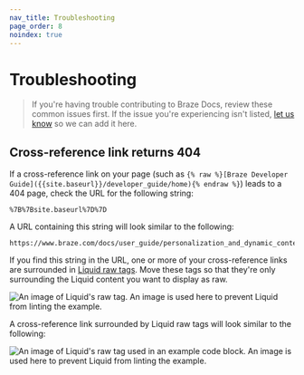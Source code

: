 ```yaml
---
nav_title: Troubleshooting
page_order: 8
noindex: true
---
```


# Troubleshooting

> If you're having trouble contributing to Braze Docs, review these common issues first. If the issue you're experiencing isn't listed, [let us know](https://github.com/braze-inc/braze-docs/issues/new?assignees=&labels=issue&projects=&template=report_an_issue.md&title=) so we can add it here.

## Cross-reference link returns 404

If a cross-reference link on your page (such as `{% raw %}[Braze Developer Guide]({{site.baseurl}}/developer_guide/home){% endraw %}`) leads to a 404 page, check the URL for the following string:

```plaintext
%7B%7Bsite.baseurl%7D%7D
```

A URL containing this string will look similar to the following:

```plaintext
https://www.braze.com/docs/user_guide/personalization_and_dynamic_content/connected_content/%7B%7Bsite.baseurl%7D%7D/user_guide/administrative/app_settings/message_activity_log_tab
```

If you find this string in the URL, one or more of your cross-reference links are surrounded in [Liquid raw tags](https://shopify.dev/docs/api/liquid/tags/raw). Move these tags so that they're only surrounding the Liquid content you want to display as raw.

![An image of Liquid's raw tag. An image is used here to prevent Liquid from linting the example.]()

A cross-reference link surrounded by Liquid raw tags will look similar to the following:

![An image of Liquid's raw tag used in an example code block. An image is used here to prevent Liquid from linting the example.]()
